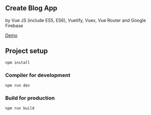 Create Blog App
-----

by Vue JS (include ES5, ES6), Vuetify, Vuex, Vue Router and Google Firebase

[Demo](https://nord18.github.io/create-blog-app-realtime/)


## Project setup
```
npm install
```

### Compiler for development
```
npm run dev
```

### Build for production
```
npm run build
```